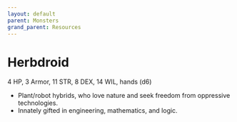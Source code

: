 ```yaml
---
layout: default
parent: Monsters
grand_parent: Resources
---
```


# Herbdroid

4 HP, 3 Armor, 11 STR, 8 DEX, 14 WIL, hands (d6)

- Plant/robot hybrids, who love nature and seek freedom from oppressive technologies.
- Innately gifted in engineering, mathematics, and logic.
